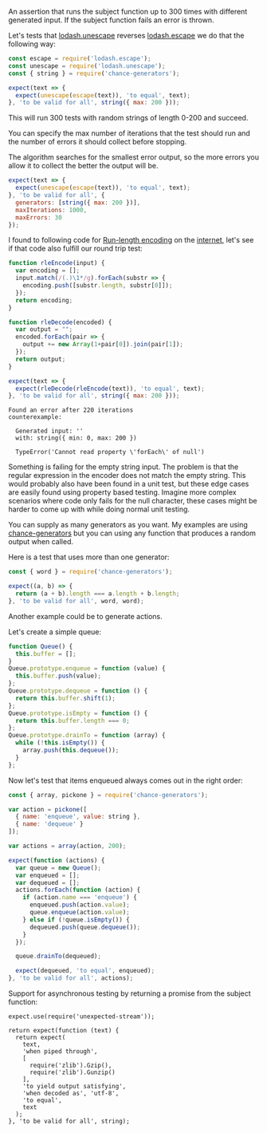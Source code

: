 An assertion that runs the subject function up to 300 times with different
generated input. If the subject function fails an error is thrown.

Let's tests that
[lodash.unescape](https://www.npmjs.com/package/lodash.unescape) reverses
[lodash.escape](https://www.npmjs.com/package/lodash.escape) we do that the
following way:

```js
const escape = require('lodash.escape');
const unescape = require('lodash.unescape');
const { string } = require('chance-generators');

expect(text => {
  expect(unescape(escape(text)), 'to equal', text);
}, 'to be valid for all', string({ max: 200 }));
```

This will run 300 tests with random strings of length 0-200 and succeed.

You can specify the max number of iterations that the test should run and the
number of errors it should collect before stopping.

The algorithm searches for the smallest error output, so the more errors you
allow it to collect the better the output will be. 

```js
expect(text => {
  expect(unescape(escape(text)), 'to equal', text);
}, 'to be valid for all', {
  generators: [string({ max: 200 })],
  maxIterations: 1000,
  maxErrors: 30
});
```

I found to following code for
[Run-length encoding](https://en.wikipedia.org/wiki/Run-length_encoding) on the
[internet](http://rosettacode.org/wiki/Run-length_encoding#JavaScript), let's see
if that code also fulfill our round trip test:

```js
function rleEncode(input) {
  var encoding = [];
  input.match(/(.)\1*/g).forEach(substr => {
    encoding.push([substr.length, substr[0]]);
  });
  return encoding;
}

function rleDecode(encoded) {
  var output = "";
  encoded.forEach(pair => {
    output += new Array(1+pair[0]).join(pair[1]);
  });
  return output;
}

expect(text => {
  expect(rleDecode(rleEncode(text)), 'to equal', text);
}, 'to be valid for all', string({ max: 200 }));
```

<!-- unexpected-markdown cleanStackTrace: true -->

```output
Found an error after 220 iterations
counterexample:

  Generated input: ''
  with: string({ min: 0, max: 200 })

  TypeError('Cannot read property \'forEach\' of null')
```

Something is failing for the empty string input. The problem is that the regular
expression in the encoder does not match the empty string. This would probably
also have been found in a unit test, but these edge cases are easily found using
property based testing. Imagine more complex scenarios where code only fails for
the null character, these cases might be harder to come up with while doing
normal unit testing.

You can supply as many generators as you want. My examples are using
[chance-generators](https://github.com/sunesimonsen/change-generators) but you
can using any function that produces a random output when called.

Here is a test that uses more than one generator:

```js
const { word } = require('chance-generators');

expect((a, b) => {
  return (a + b).length === a.length + b.length;
}, 'to be valid for all', word, word);
```

Another example could be to generate actions. 

Let's create a simple queue:

```js
function Queue() {
  this.buffer = [];
}
Queue.prototype.enqueue = function (value) {
  this.buffer.push(value);
};
Queue.prototype.dequeue = function () {
  return this.buffer.shift(1);
};
Queue.prototype.isEmpty = function () {
  return this.buffer.length === 0;
};
Queue.prototype.drainTo = function (array) {
  while (!this.isEmpty()) {
    array.push(this.dequeue());
  }
};
```

Now let's test that items enqueued always comes out in the right order:

```js
const { array, pickone } = require('chance-generators');

var action = pickone([
  { name: 'enqueue', value: string }, 
  { name: 'dequeue' }
]);

var actions = array(action, 200);

expect(function (actions) {
  var queue = new Queue();
  var enqueued = [];
  var dequeued = [];
  actions.forEach(function (action) {
    if (action.name === 'enqueue') {
      enqueued.push(action.value);
      queue.enqueue(action.value);
    } else if (!queue.isEmpty()) {
      dequeued.push(queue.dequeue());
    }
  });

  queue.drainTo(dequeued);

  expect(dequeued, 'to equal', enqueued);
}, 'to be valid for all', actions);
```

Support for asynchronous testing by returning a promise from the subject
function:

```js#async:true
expect.use(require('unexpected-stream'));

return expect(function (text) {
  return expect(
    text,
    'when piped through',
    [
      require('zlib').Gzip(),
      require('zlib').Gunzip()
    ],
    'to yield output satisfying',
    'when decoded as', 'utf-8',
    'to equal',
    text
  );
}, 'to be valid for all', string);
```
